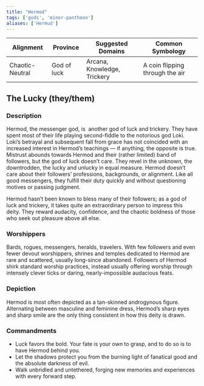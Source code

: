 ```yaml
---
title: "Hermod"
tags: ['gods', 'minor-pantheon']
aliases: ['Hermud']
---
```


| Alignment | Province |  Suggested Domains | Common Symbology |
| ----------| ---------| -------------------| -----------------|
| Chaotic-Neutral | God of luck | Arcana, Knowledge, Trickery| A coin flipping through the air |

## The Lucky (they/them)

### Description

Hermod, the messenger god, is  another god of luck and trickery. They have spent most of their life playing second-fiddle to the notorious god Loki. Loki’s betrayal and subsequent fall from grace has not coincided with an increased interest in Hermod’s teachings — if anything, the opposite is true. Mistrust abounds towards Hermod and their (rather limited) band of followers, but the god of luck doesn’t care. They revel in the unknown, the downtrodden, the lucky and unlucky in equal measure. Hermod doesn’t care about their followers’ professions, backgrounds, or alignment. Like all good messengers, they fulfill their duty quickly and without questioning motives or passing judgment.

Hermod hasn’t been known to bless many of their followers; as a god of luck and trickery, it takes quite an extraordinary person to impress this deity. They reward audacity, confidence, and the chaotic boldness of those who seek out pleasure above all else.

### Worshippers

Bards, rogues, messengers, heralds, travelers. With few followers and even fewer devout worshippers, shrines and temples dedicated to Hermod are rare and scattered, usually long-since abandoned. Followers of Hermod shirk standard worship practices, instead usually offering worship through intensely clever ticks or daring, nearly-impossible audacious feats.

### Depiction

Hermod is most often depicted as a tan-skinned androgynous figure. Alternating between masculine and feminine dress, Hermod’s sharp eyes and sharp smile are the only thing consistent in how this deity is drawn.

### Commandments

- Luck favors the bold. Your fate is your own to grasp, and to do so is to have Hermod behind you.
- Let the shadows protect you from the burning light of fanatical good and the absolute darkness of evil.
- Walk unbridled and untethered, forging new memories and experiences with every forward step.

